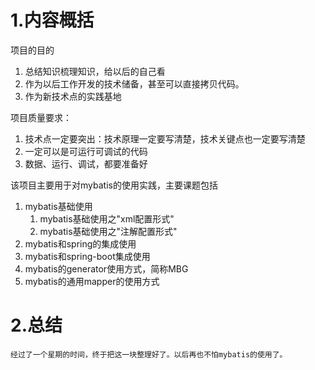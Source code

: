 # 1.内容概括

项目的目的
1.  总结知识梳理知识，给以后的自己看
2.  作为以后工作开发的技术储备，甚至可以直接拷贝代码。
3.  作为新技术点的实践基地

项目质量要求：
1.  技术点一定要突出：技术原理一定要写清楚，技术关键点也一定要写清楚
2.  一定可以是可运行可调试的代码
3.  数据、运行、调试，都要准备好

该项目主要用于对mybatis的使用实践，主要课题包括
1.  mybatis基础使用
    1.  mybatis基础使用之"xml配置形式"
    2.  mybatis基础使用之"注解配置形式"
3.  mybatis和spring的集成使用
3.  mybatis和spring-boot集成使用
2.  mybatis的generator使用方式，简称MBG
4.  mybatis的通用mapper的使用方式

# 2.总结
    经过了一个星期的时间，终于把这一块整理好了。以后再也不怕mybatis的使用了。

